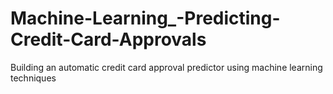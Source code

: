 # Machine-Learning_-Predicting-Credit-Card-Approvals
Building an automatic credit card approval predictor using machine learning techniques
